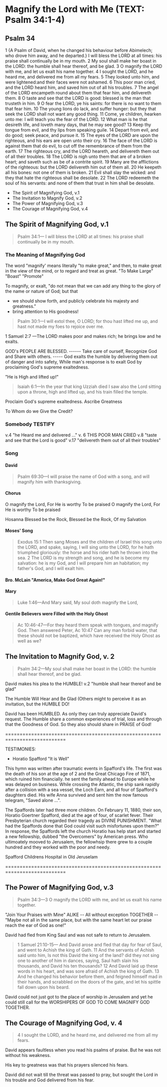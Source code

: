 # Magnify the Lord with Me (TEXT: Psalm 34:1-4)

## Psalm 34

1 {A Psalm of David, when he changed his behaviour before Abimelech; who drove him away, and he departed.} I will bless the LORD at all times: his praise shall continually be in my mouth. 2 My soul shall make her boast in the LORD: the humble shall hear thereof, and be glad. 3 O magnify the LORD with me, and let us exalt his name together. 4 I sought the LORD, and he heard me, and delivered me from all my fears. 5 They looked unto him, and were lightened:and their faces were not ashamed. 6 This poor man cried, and the LORD heard him, and saved him out of all his troubles. 7 The angel of the LORD encampeth round about them that fear him, and delivereth them. 8 O taste and see that the LORD is good: blessed is the man that trusteth in him. 9 O fear the LORD, ye his saints: for there is no want to them that fear him. 10 The young lions do lack, and suffer hunger: but they that seek the LORD shall not want any good thing. 11 Come, ye children, hearken unto me: I will teach you the fear of the LORD. 12 What man is he that desireth life, and loveth many days, that he may see good? 13 Keep thy tongue from evil, and thy lips from speaking guile. 14 Depart from evil, and do good; seek peace, and pursue it. 15 The eyes of the LORD are upon the righteous, and his ears are open unto their cry. 16 The face of the LORD is against them that do evil, to cut off the remembrance of them from the earth. 17 The righteous cry, and the LORD heareth, and delivereth them out of all their troubles. 18 The LORD is nigh unto them that are of a broken heart; and saveth such as be of a contrite spirit. 19 Many are the afflictions of the righteous: but the LORD delivereth him out of them all. 20 He keepeth all his bones: not one of them is broken. 21 Evil shall slay the wicked: and they that hate the righteous shall be desolate. 22 The LORD redeemeth the soul of his servants: and none of them that trust in him shall be desolate.

- The Spirit of Magnifying God, v.1
- The Invitation to Magnify God, v.2
- The Power of Magnifying God, v.3
- The Courage of Magnifying God, v.4

<!-- ---------------------------------- -->
<!-- ---------------------------------- -->
## The Spirit of Magnifying God, v.1

> Psalm 34:1&mdash; I will bless the LORD at all times: his praise shall continually be in my mouth.

### The Meaning of Magnifying God

The word "magnify' means literally "to make great," and then, to make great in the view of the mind, or to regard and treat as great. "To Make Large" "Boast" "Promote"

To magnify, or exalt, &quot;do not mean that we can add any thing to the glory of the name or nature of God; but that 
- we should show forth, and publicly celebrate his majesty and greatness."
- bring attention to His goodness!

> Psalm 30:1&mdash;I will extol thee, O LORD; for thou hast lifted me up, and hast not made my foes to rejoice over me.

1 Samuel 2:7 &mdash;The LORD makes poor and makes rich; he brings low and he exalts. 

GOD's PEOPLE ARE BLESSED. ------ Take care of ourself, Recognize God and Share with others. ----- God exalts the humble by delivering them out of danger and into safety, While man's response is to exalt God by proclaiming God's supreme exaltedness.

"He is High and lifted up!" 

> Isaiah 6:1&mdash;In the year that king Uzziah died I saw also the Lord sitting upon a throne, high and lifted up, and his train filled the temple.

Proclaim God's supreme exaltedness. Ascribe Greatness

To Whom do we Give the Credit? 

### Somebody TESTIFY

v.4 "he Heard me and delivered &hellip;"
v. 6 THIS POOR MAN CRIED
v.8 "taste and see that the Lord is good"
v.17 "delivereth them out of all their troubles"

### Song

#### David

> Psalm 69:30&mdash;I will praise the name of God with a song, and will magnify him with thanksgiving.

#### Chorus

O magnify the Lord, For He is worthy To be praised
O magnify the Lord, For He is worthy To be praised

Hosanna Blessed be the Rock, 
Blessed be the Rock, Of my Salvation

#### Moses' Song

> Exodus 15:1 Then sang Moses and the children of Israel this song unto the LORD, and spake, saying, I will sing unto the LORD, for he hath triumphed gloriously: the horse and his rider hath he thrown into the sea. 2 The LORD is my strength and song, and he is become my salvation: he is my God, and I will prepare him an habitation; my father's God, and I will exalt him.

#### Bro. McLain "America, Make God Great Again!"

#### Mary

> Luke 1:46&mdash;And Mary said, My soul doth magnify the Lord,

#### Gentile Believers were Filled with the Holy Ghost

> Ac 10:46-47&mdash;For they heard them speak with tongues, and magnify God. Then answered Peter, Ac 10:47 Can any man forbid water, that these should not be baptized, which have received the Holy Ghost as well as we?

## The Invitation to Magnify God, v. 2

> Psalm 34:2&mdash;My soul shall make her boast in the LORD: the humble shall hear thereof, and be glad.

David makes his plea to the HUMBLE! v.2 "humble shall hear thereof and be glad"

The Humble Will Hear and Be Glad (Others might to perceive it as an invitation, but the HUMBLE DO!

David has been HUMBLED. As only they can truly appreciate David's request. The Humble share a common experiences of trial, loss and through that the Goodness of God. So they also should share in PRAISE of God!

===========================================================================

TESTIMONIES:

- Horatio Spafford "It is Well"

This hymn was written after traumatic events in Spafford's life. The first was the death of his son at the age of 2 and the Great Chicago Fire of 1871, which ruined him financially. he sent the family ahead to Europe while he was delayed on business. While crossing the Atlantic, the ship sank rapidly after a collision with a sea vessel, the Loch Earn, and all four of Spafford's daughters died. His wife Anna survived and sent him the now famous telegram, "Saved alone &hellip;". 

The Spaffords later had three more children. On February 11, 1880, their son, Horatio Goertner Spafford, died at the age of four, of scarlet fever. Their Presbyterian church regarded their tragedy as DIVINE PUNISHMENT. "What had the Spaffords done that God could visit such misfortunes upon them?" In response, the Spaffords left the church Horatio has help start and started a new fellowship, dubbed "the Overcomers" by American press. Who ultimoately mooved to Jerusalem, the fellowhsip there grew to a couple hundred and they worked with the poor and needy.

Spafford Childrens Hospital in Old Jeruselam


===========================================================================

## The Power of Magnifying God, v.3

> Psalm 34:3&mdash;3 O magnify the LORD with me, and let us exalt his name together.

"Join Your Praises with Mine"
ALIKE -- All without exception
TOGETHER -- "Maybe not all in the same place, but with the same heart let our praise reach the ear of God as one!"

David had fled from King Saul and was not safe to return to Jerusalem.

> 1 Samuel 21:10-15&mdash; And David arose and fled that day for fear of Saul, and went to Achish the king of Gath. 11 And the servants of Achish said unto him, Is not this David the king of the land? did they not sing one to another of him in dances, saying, Saul hath slain his thousands, and David his ten thousands? 12 And David laid up these words in his heart, and was sore afraid of Achish the king of Gath. 13 And he changed his behavior before them, and feigned himself mad in their hands, and scrabbled on the doors of the gate, and let his spittle fall down upon his beard. 

David could not just got to the place of worship in Jerusalem and yet he could still call for the WORSHIPERS OF GOD TO COME MAGNIFY GOD TOGETHER.


## The Courage of Magnifying God, v. 4

> 4 I sought the LORD, and he heard me, and delivered me from all my fears.

David appears faultless when you read his psalms of praise. But he was not without his weakness. 

His key to greatness was that his prayers silenced his fears.

David did not wait till the threat was passed to pray, but sought the Lord in his trouble and God delivered from his fear.
